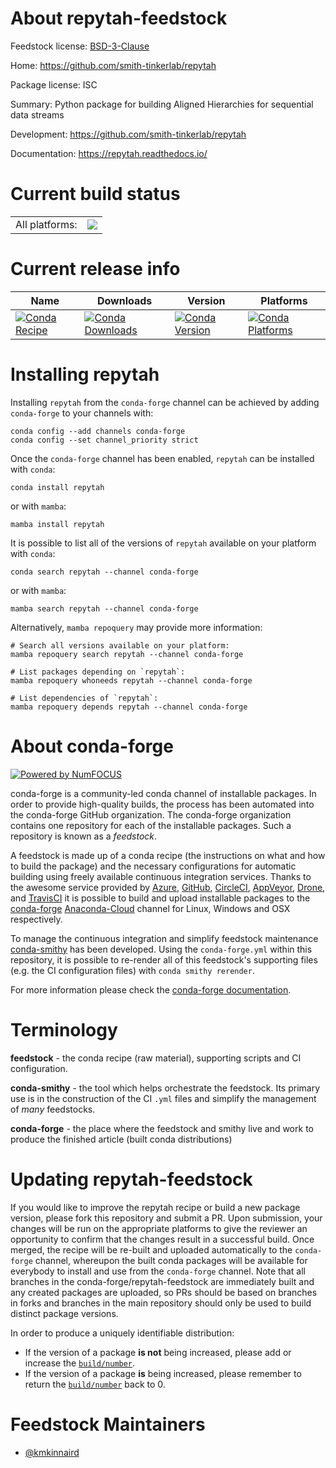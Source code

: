 About repytah-feedstock
=======================

Feedstock license: [BSD-3-Clause](https://github.com/conda-forge/repytah-feedstock/blob/main/LICENSE.txt)

Home: https://github.com/smith-tinkerlab/repytah

Package license: ISC

Summary: Python package for building Aligned Hierarchies for sequential data streams

Development: https://github.com/smith-tinkerlab/repytah

Documentation: https://repytah.readthedocs.io/

Current build status
====================


<table><tr><td>All platforms:</td>
    <td>
      <a href="https://dev.azure.com/conda-forge/feedstock-builds/_build/latest?definitionId=18771&branchName=main">
        <img src="https://dev.azure.com/conda-forge/feedstock-builds/_apis/build/status/repytah-feedstock?branchName=main">
      </a>
    </td>
  </tr>
</table>

Current release info
====================

| Name | Downloads | Version | Platforms |
| --- | --- | --- | --- |
| [![Conda Recipe](https://img.shields.io/badge/recipe-repytah-green.svg)](https://anaconda.org/conda-forge/repytah) | [![Conda Downloads](https://img.shields.io/conda/dn/conda-forge/repytah.svg)](https://anaconda.org/conda-forge/repytah) | [![Conda Version](https://img.shields.io/conda/vn/conda-forge/repytah.svg)](https://anaconda.org/conda-forge/repytah) | [![Conda Platforms](https://img.shields.io/conda/pn/conda-forge/repytah.svg)](https://anaconda.org/conda-forge/repytah) |

Installing repytah
==================

Installing `repytah` from the `conda-forge` channel can be achieved by adding `conda-forge` to your channels with:

```
conda config --add channels conda-forge
conda config --set channel_priority strict
```

Once the `conda-forge` channel has been enabled, `repytah` can be installed with `conda`:

```
conda install repytah
```

or with `mamba`:

```
mamba install repytah
```

It is possible to list all of the versions of `repytah` available on your platform with `conda`:

```
conda search repytah --channel conda-forge
```

or with `mamba`:

```
mamba search repytah --channel conda-forge
```

Alternatively, `mamba repoquery` may provide more information:

```
# Search all versions available on your platform:
mamba repoquery search repytah --channel conda-forge

# List packages depending on `repytah`:
mamba repoquery whoneeds repytah --channel conda-forge

# List dependencies of `repytah`:
mamba repoquery depends repytah --channel conda-forge
```


About conda-forge
=================

[![Powered by
NumFOCUS](https://img.shields.io/badge/powered%20by-NumFOCUS-orange.svg?style=flat&colorA=E1523D&colorB=007D8A)](https://numfocus.org)

conda-forge is a community-led conda channel of installable packages.
In order to provide high-quality builds, the process has been automated into the
conda-forge GitHub organization. The conda-forge organization contains one repository
for each of the installable packages. Such a repository is known as a *feedstock*.

A feedstock is made up of a conda recipe (the instructions on what and how to build
the package) and the necessary configurations for automatic building using freely
available continuous integration services. Thanks to the awesome service provided by
[Azure](https://azure.microsoft.com/en-us/services/devops/), [GitHub](https://github.com/),
[CircleCI](https://circleci.com/), [AppVeyor](https://www.appveyor.com/),
[Drone](https://cloud.drone.io/welcome), and [TravisCI](https://travis-ci.com/)
it is possible to build and upload installable packages to the
[conda-forge](https://anaconda.org/conda-forge) [Anaconda-Cloud](https://anaconda.org/)
channel for Linux, Windows and OSX respectively.

To manage the continuous integration and simplify feedstock maintenance
[conda-smithy](https://github.com/conda-forge/conda-smithy) has been developed.
Using the ``conda-forge.yml`` within this repository, it is possible to re-render all of
this feedstock's supporting files (e.g. the CI configuration files) with ``conda smithy rerender``.

For more information please check the [conda-forge documentation](https://conda-forge.org/docs/).

Terminology
===========

**feedstock** - the conda recipe (raw material), supporting scripts and CI configuration.

**conda-smithy** - the tool which helps orchestrate the feedstock.
                   Its primary use is in the construction of the CI ``.yml`` files
                   and simplify the management of *many* feedstocks.

**conda-forge** - the place where the feedstock and smithy live and work to
                  produce the finished article (built conda distributions)


Updating repytah-feedstock
==========================

If you would like to improve the repytah recipe or build a new
package version, please fork this repository and submit a PR. Upon submission,
your changes will be run on the appropriate platforms to give the reviewer an
opportunity to confirm that the changes result in a successful build. Once
merged, the recipe will be re-built and uploaded automatically to the
`conda-forge` channel, whereupon the built conda packages will be available for
everybody to install and use from the `conda-forge` channel.
Note that all branches in the conda-forge/repytah-feedstock are
immediately built and any created packages are uploaded, so PRs should be based
on branches in forks and branches in the main repository should only be used to
build distinct package versions.

In order to produce a uniquely identifiable distribution:
 * If the version of a package **is not** being increased, please add or increase
   the [``build/number``](https://docs.conda.io/projects/conda-build/en/latest/resources/define-metadata.html#build-number-and-string).
 * If the version of a package **is** being increased, please remember to return
   the [``build/number``](https://docs.conda.io/projects/conda-build/en/latest/resources/define-metadata.html#build-number-and-string)
   back to 0.

Feedstock Maintainers
=====================

* [@kmkinnaird](https://github.com/kmkinnaird/)

